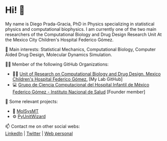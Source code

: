# Hi! 👋

My name is Diego Prada-Gracia, PhD in Physics specializing in statistical physics and computational biophysics.
I am currently one of the two main researchers of the Computational Biology and Drug Design Research Unit
At the Mexico City Children's Hospital Federico Gómez.

🔬 Main interests: Statistical Mechanics, Computational Biology, Computer Aided Drug Design, Molecular Dynamics Simulation.

🧑‍💻 Member of the following GitHub Organizations:
- 🧑‍🔬 [Unit of Research on Computational Biology and Drug Design. Mexico Children's Hospital Federico Gómez.](https://github.com/uibcdf) [My Lab GitHub]
- 💻 [Grupo de Ciencia Computacional del Hospital Infantil de México Federico Gómez - Instituto Nacional de Salud](https://github.com/Ciencia-Computacional-HIMFG) [Founder member]

📌 Some relevant projects:
- 🧬 [MolSysMT](https://github.com/uibcdf/molssymt)
- ⚙️ [PyUnitWizard](https://github.com/uibcdf/pyunitwizard)

📫 Contact me on other social webs:  
[LinkedIn]() | [Twitter](https://twitter.com/tuusuario) | [Web personal](https://tupagina.com)


<!--
**dprada/dprada** is a ✨ _special_ ✨ repository because its `README.md` (this file) appears on your GitHub profile.

Here are some ideas to get you started:

- 🔭 I’m currently working on ...
- 🌱 I’m currently learning ...
- 👯 I’m looking to collaborate on ...
- 🤔 I’m looking for help with ...
- 💬 Ask me about ...
- 📫 How to reach me: ...
- 😄 Pronouns: ...
- ⚡ Fun fact: ...
-->
